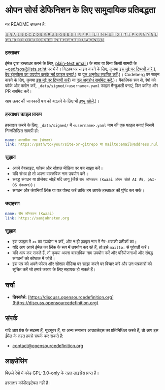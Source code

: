 # ओपन सोर्स डेफिनिशन के लिए सामुदायिक प्रतिबद्धता

यह README उपलब्ध है:
<!-- TRANSLATIONS_START -->
[🇺🇳](README.md)[🇦🇪](README_ar-AE.md)[🇧🇩](README_bn-BD.md)[🇨🇿](README_cs-CZ.md)[🇩🇪](README_de-DE.md)[🇬🇷](README_el-GR.md)[🇺🇸](README_en-US.md)[🇬🇧](README_en-GB.md)[🇪🇸](README_es-ES.md)[🇮🇷](README_fa-IR.md)[🇫🇷](README_fr-FR.md)[🇮🇱](README_he-IL.md)[🇮🇳](README_hi-IN.md)[🇭🇺](README_hu-HU.md)[🇮🇩](README_id-ID.md)[🇮🇹](README_it-IT.md)[🇯🇵](README_ja-JP.md)[🇰🇷](README_ko-KR.md)[🇲🇾](README_ms-MY.md)[🇳🇱](README_nl-NL.md)[🇵🇱](README_pl-PL.md)[🇧🇷](README_pt-BR.md)[🇷🇴](README_ro-RO.md)[🇷🇺](README_ru-RU.md)[🇷🇸](README_sr-RS.md)[🇸🇪](README_sv-SE.md)[🇮🇳](README_ta-IN.md)[🇹🇭](README_th-TH.md)[🇵🇭](README_tl-PH.md)[🇹🇷](README_tr-TR.md)[🇺🇦](README_uk-UA.md)[🇻🇳](README_vi-VN.md)[🇨🇳](README_zh-CN.md)
<!-- TRANSLATIONS_END -->

### हस्ताक्षर

ईमेल द्वारा हस्ताक्षर करने के लिए, [plain-text email](https://useplaintext.email/)) के साथ या बिना किसी सामग्री के [~osd/sos@lists.sr.ht](mailto:~osd/sos@lists.sr.ht) पर भेजें।
गिटहब पर साइन करने के लिए, कृपया [इस मुद्दे पर टिप्पणी करें](https://github.com/OpenSourceDefinition/sos/issues/1),), [वेब इंटरफेस का उपयोग करके नई फ़ाइल बनाएं](https://github.com/OpenSourceDefinition/sos/new/main/_data/signed),) या [पुल अनुरोध सबमिट करें](https://github.com/OpenSourceDefinition/sos/pulls).)।
Codeberg पर साइन करने के लिए, कृपया [इस मुद्दे पर टिप्पणी करें](https://codeberg.org/osd/sos/issues/1)) या [पुल अनुरोध सबमिट करें](https://codeberg.org/osd/sos/pulls).)।
वैकल्पिक रूप से, रेपो को फोर्क और क्लोन करें, `_data/signed/<username>.yaml` फाइल मैन्युअली बनाएं, फिर कमिट और PR सबमिट करें।

आप ऊपर की जानकारी पत्र को बदलने के लिए भी [इश्यू खोलें](https://codeberg.org/osd/sos/issues).)।

### हस्ताक्षर फ़ाइल प्रारूप

हस्ताक्षर करने के लिए, `_data/signed/` में `<username>.yaml` नाम की एक फाइल बनाएं जिसमें निम्नलिखित सामग्री हो:

```yaml
name: वास्तविक नाम (संगठन)
link: https://path/to/your/site-or-gitrepo या mailto:email@address.nul
```

### सुझाव
- अपने वेबसाइट, फोरम और सोशल मीडिया पर पत्र साझा करें।
- यदि संभव हो तो अपना वास्तविक नाम उपयोग करें।
- संबद्ध संगठन या प्रोजेक्ट जोड़ें यदि लागू (जैसे `सैम जॉनस्टन (Kwaai ओपन सोर्स AI लैब, pAI-OS डेवलपर)`)।
- संगठन और कंपनियाँ लिंक या पत्र पोस्ट करें ताकि हम आपके हस्ताक्षर की पुष्टि कर सकें।

### उदाहरण

```yaml
name: सैम जॉनस्टन (Kwaai)
link: https://samjohnston.org
```

### सुझाव

- इस फाइल में `<>` का उपयोग न करें, और न ही फ़ाइल नाम में गैर-असकी प्रतीकों का।
- यदि आप अपने ईमेल का लिंक के रूप में उपयोग कर रहे हैं, तो इसे `mailto:` से पूर्ववर्ती करें।
- यदि आप कर सकते हैं, तो कृपया अपना वास्तविक नाम उपयोग करें और परियोजनाओं और संबद्ध संगठनों को कोष्ठक में जोड़ें।
- इस पत्र को अपने फोरम और सोशल मीडिया पर साझा करने पर विचार करें और उन पत्रकारों को सूचित करें जो हमारे कारण के लिए सहायक हो सकते हैं।

## चर्चा

- **डिस्कोर्स:** [https://discuss.opensourcedefinition.org](https://discuss.opensourcedefinition.org)

## संपर्क
यदि आप प्रेस के सदस्य हैं, यूट्यूबर हैं, या अन्य समाचार आउटलेट्स का प्रतिनिधित्व करते हैं, तो आप इस ईमेल के तहत हमसे संपर्क कर सकते हैं:
- [contact@opensourcedefinition.org](mailto:contact@opensourcedefinition.org)

## लाइसेंसिंग
पिछले रेपो में कोड GPL-3.0-only के तहत लाइसेंस प्राप्त है।

हस्ताक्षर कॉपीराइटेबल नहीं हैं।